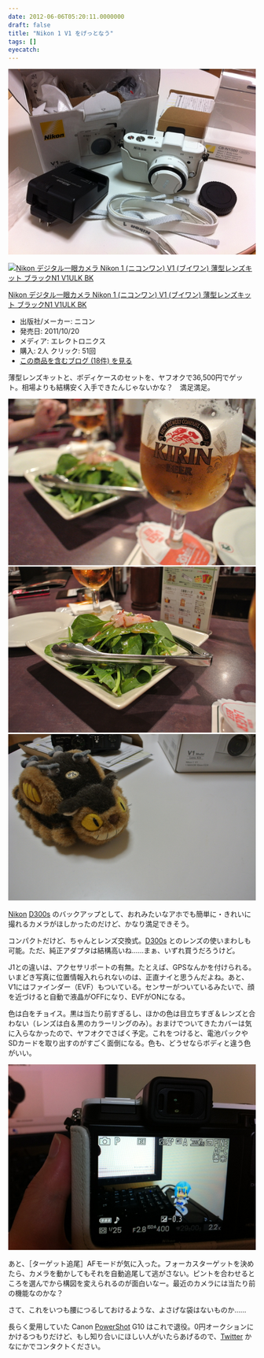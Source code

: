 ```yaml
---
date: 2012-06-06T05:20:11.0000000
draft: false
title: "Nikon 1 V1 をげっとなう"
tags: []
eyecatch: 
---
```

<p><img src="20120605104118.jpg" alt="f:id:daruyanagi:20120605104118j:plain" title="f:id:daruyanagi:20120605104118j:plain" class="hatena-fotolife"></p><p><div class="hatena-asin-detail"><a href="http://www.amazon.co.jp/exec/obidos/ASIN/B005OD1DNQ/bestylesnet-22/"><img src="http://ecx.images-amazon.com/images/I/41csSbga4WL._SL160_.jpg" class="hatena-asin-detail-image" alt="Nikon デジタル一眼カメラ Nikon 1 (ニコンワン) V1 (ブイワン) 薄型レンズキット ブラックN1 V1ULK BK" title="Nikon デジタル一眼カメラ Nikon 1 (ニコンワン) V1 (ブイワン) 薄型レンズキット ブラックN1 V1ULK BK"></a><div class="hatena-asin-detail-info"><p class="hatena-asin-detail-title"><a href="http://www.amazon.co.jp/exec/obidos/ASIN/B005OD1DNQ/bestylesnet-22/">Nikon デジタル一眼カメラ Nikon 1 (ニコンワン) V1 (ブイワン) 薄型レンズキット ブラックN1 V1ULK BK</a></p><ul><li><span class="hatena-asin-detail-label">出版社/メーカー:</span> ニコン</li><li><span class="hatena-asin-detail-label">発売日:</span> 2011/10/20</li><li><span class="hatena-asin-detail-label">メディア:</span> エレクトロニクス</li><li><span class="hatena-asin-detail-label">購入</span>: 2人 <span class="hatena-asin-detail-label">クリック</span>: 51回</li><li><a href="http://d.hatena.ne.jp/asin/B005OD1DNQ/bestylesnet-22" target="_blank">この商品を含むブログ (18件) を見る</a></li></ul></div><div class="hatena-asin-detail-foot"></div></div></p><p>薄型レンズキットと、ボディケースのセットを、ヤフオクで36,500円でゲット。相場よりも結構安く入手できたんじゃないかな？　満足満足。</p><p><img src="20120605184555.jpg" alt="f:id:daruyanagi:20120605184555j:plain" title="f:id:daruyanagi:20120605184555j:plain" class="hatena-fotolife"><img src="20120605184630.jpg" alt="f:id:daruyanagi:20120605184630j:plain" title="f:id:daruyanagi:20120605184630j:plain" class="hatena-fotolife"><img src="20120605114149.jpg" alt="f:id:daruyanagi:20120605114149j:plain" title="f:id:daruyanagi:20120605114149j:plain" class="hatena-fotolife"></p><p><a class="keyword" href="http://d.hatena.ne.jp/keyword/Nikon">Nikon</a> <a class="keyword" href="http://d.hatena.ne.jp/keyword/D300s">D300s</a> のバックアップとして、おれみたいなアホでも簡単に・きれいに撮れるカメラがほしかったのだけど、かなり満足できそう。</p><p>コンパクトだけど、ちゃんとレンズ交換式。<a class="keyword" href="http://d.hatena.ne.jp/keyword/D300s">D300s</a> とのレンズの使いまわしも可能。ただ、純正アダプタは結構高いね……まぁ、いずれ買うだろうけど。</p><p>J1との違いは、アクセサリポートの有無。たとえば、GPSなんかを付けられる。いまどき写真に位置情報入れられないのは、正直ナイと思うんだよね。あと、V1にはファインダー（EVF）もついている。センサーがついているみたいで、顔を近づけると自動で液晶がOFFになり、EVFがONになる。</p><p>色は白をチョイス。黒は当たり前すぎるし、ほかの色は目立ちすぎ＆レンズと合わない（レンズは白＆黒のカラーリングのみ）。おまけでついてきたカバーは気に入らなかったので、ヤフオクでさばく予定。これをつけると、電池パックやSDカードを取り出すのがすごく面倒になる。色も、どうせならボディと違う色がいい。</p><p><img src="20120606064546.jpg" alt="f:id:daruyanagi:20120606064546j:plain" title="f:id:daruyanagi:20120606064546j:plain" class="hatena-fotolife"></p><p>あと、［ターゲット追尾］AFモードが気に入った。フォーカスターゲットを決めたら、カメラを動かしてもそれを自動追尾して逃がさない。ピントを合わせるところを選んでから構図を変えられるのが面白いなー。最近のカメラには当たり前の機能なのかな？</p><p>さて、これをいつも腰につるしておけるような、よさげな袋はないものか……</p><p>長らく愛用していた Canon <a class="keyword" href="http://d.hatena.ne.jp/keyword/PowerShot">PowerShot</a> G10 はこれで退役。0円オークションにかけるつもりだけど、もし知り合いにほしい人がいたらあげるので、<a class="keyword" href="http://d.hatena.ne.jp/keyword/Twitter">Twitter</a> かなにかでコンタクトください。</p>
